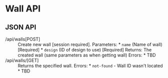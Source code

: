 Wall API
========

JSON API
--------

<dl>
<dt>/api/walls[POST]</dt>
<dd>Create new wall [session required].
Parameters:
* <code>name</code> (Name of wall) [Required]
* <code>design</code> (ID of design to use) [Required]
Returns:
The created wall (same parameters as when getting wall)
Errors:
* TBD
</dd>
<dt>/api/walls/<wall-id>[GET]</dt>
<dd>
Returns the specified wall.
Errors:
* <code>not-found</code> - Wall ID wasn't located
* TBD
</dd>
